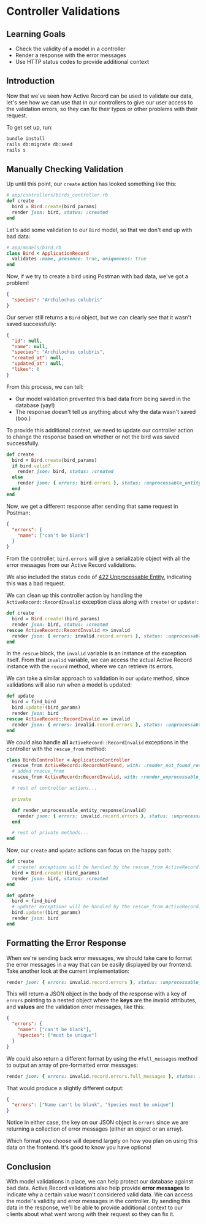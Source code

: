 # Controller Validations

## Learning Goals

- Check the validity of a model in a controller
- Render a response with the error messages
- Use HTTP status codes to provide additional context

## Introduction

Now that we've seen how Active Record can be used to validate our data, let's
see how we can use that in our controllers to give our user access to the
validation errors, so they can fix their typos or other problems with their
request.

To get set up, run:

```sh
bundle install
rails db:migrate db:seed
rails s
```

## Manually Checking Validation

Up until this point, our `create` action has looked something like this:

```rb
# app/controllers/birds_controller.rb
def create
  bird = Bird.create(bird_params)
  render json: bird, status: :created
end
```

Let's add some validation to our `Bird` model, so that we don't end up with bad
data:

```rb
# app/models/bird.rb
class Bird < ApplicationRecord
  validates :name, presence: true, uniqueness: true
end
```

Now, if we try to create a bird using Postman with bad data, we've got a
problem!

```json
{
  "species": "Archilochus colubris"
}
```

Our server still returns a `Bird` object, but we can clearly see that it wasn't
saved successfully:

```json
{
  "id": null,
  "name": null,
  "species": "Archilochus colubris",
  "created_at": null,
  "updated_at": null,
  "likes": 0
}
```

From this process, we can tell:

- Our model validation prevented this bad data from being saved in the database
  (yay!)
- The response doesn't tell us anything about why the data wasn't saved (boo.)

To provide this additional context, we need to update our controller action to
change the response based on whether or not the bird was saved successfully.

```rb
def create
  bird = Bird.create(bird_params)
  if bird.valid?
    render json: bird, status: :created
  else
    render json: { errors: bird.errors }, status: :unprocessable_entity
  end
end
```

Now, we get a different response after sending that same request in Postman:

```json
{
  "errors": {
    "name": ["can't be blank"]
  }
}
```

From the controller, `bird.errors` will give a serializable object with all the
error messages from our Active Record validations.

We also included the status code of [422 Unprocessable Entity][422], indicating
this was a bad request.

[422]: https://developer.mozilla.org/en-US/docs/Web/HTTP/Status/422

We can clean up this controller action by handling the
`ActiveRecord::RecordInvalid` exception class along with `create!` or `update!`:

```rb
def create
  bird = Bird.create!(bird_params)
  render json: bird, status: :created
rescue ActiveRecord::RecordInvalid => invalid
  render json: { errors: invalid.record.errors }, status: :unprocessable_entity
end
```

In the `rescue` block, the `invalid` variable is an instance of the exception
itself. From that `invalid` variable, we can access the actual Active Record
instance with the `record` method, where we can retrieve its errors.

We can take a similar approach to validation in our `update` method, since
validations will also run when a model is updated:

```rb
def update
  bird = find_bird
  bird.update!(bird_params)
  render json: bird
rescue ActiveRecord::RecordInvalid => invalid
  render json: { errors: invalid.record.errors }, status: :unprocessable_entity
end
```

We could also handle **all** `ActiveRecord::RecordInvalid` exceptions in the controller
with the `rescue_from` method:

```rb
class BirdsController < ApplicationController
  rescue_from ActiveRecord::RecordNotFound, with: :render_not_found_response
  # added rescue_from
  rescue_from ActiveRecord::RecordInvalid, with: :render_unprocessable_entity_response

  # rest of controller actions...

  private

  def render_unprocessable_entity_response(invalid)
    render json: { errors: invalid.record.errors }, status: :unprocessable_entity
  end

  # rest of private methods...
end
```

Now, our `create` and `update` actions can focus on the happy path:

```rb
def create
  # create! exceptions will be handled by the rescue_from ActiveRecord::RecordInvalid code
  bird = Bird.create!(bird_params)
  render json: bird, status: :created
end

def update
  bird = find_bird
  # update! exceptions will be handled by the rescue_from ActiveRecord::RecordInvalid code
  bird.update!(bird_params)
  render json: bird
end
```

## Formatting the Error Response

When we're sending back error messages, we should take care to format the error
messages in a way that can be easily displayed by our frontend. Take another
look at the current implementation:

```rb
render json: { errors: invalid.record.errors }, status: :unprocessable_entity
```

This will return a JSON object in the body of the response with a key of `errors`
pointing to a nested object where the **keys** are the invalid attributes, and
**values** are the validation error messages, like this:

```json
{
  "errors": {
    "name": ["can't be blank"],
    "species": ["must be unique"]
  }
}
```

We could also return a different format by using the `#full_messages` method
to output an array of pre-formatted error messages:

```rb
render json: { errors: invalid.record.errors.full_messages }, status: :unprocessable_entity
```

That would produce a slightly different output:

```json
{
  "errors": ["Name can't be blank", "Species must be unique"]
}
```

Notice in either case, the key on our JSON object is `errors` since we are
returning a collection of error messages (either an object or an array).

Which format you choose will depend largely on how you plan on using this data
on the frontend. It's good to know you have options!

## Conclusion

With model validations in place, we can help protect our database against bad
data. Active Record validations also help provide **error messages** to indicate
why a certain value wasn't considered valid data. We can access the model's
validity and error messages in the controller. By sending this data in the
response, we'll be able to provide additional context to our clients about what
went wrong with their request so they can fix it.
